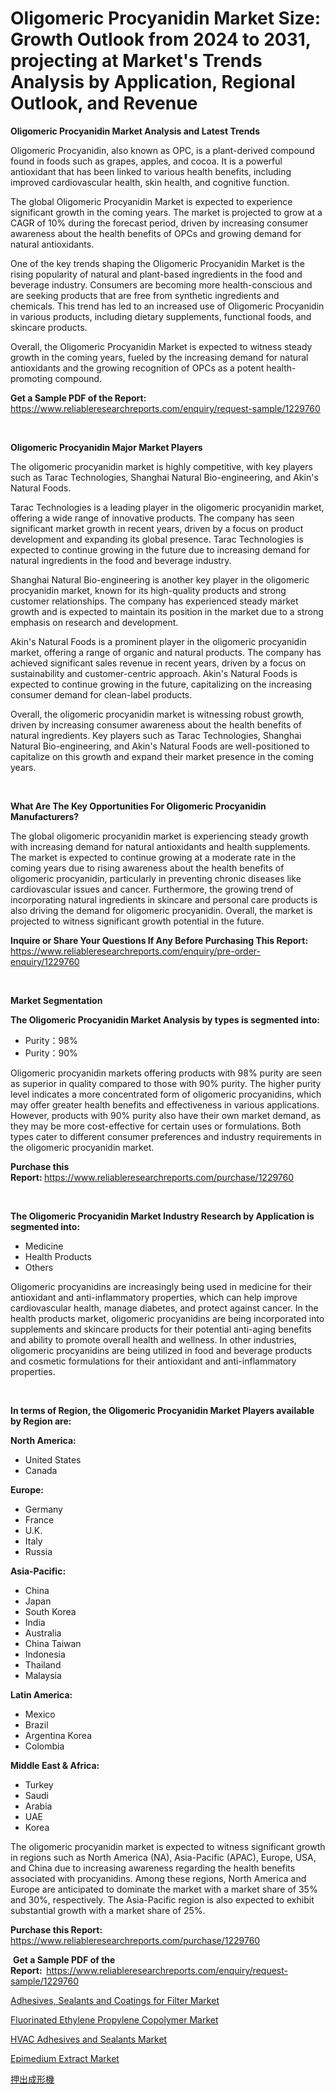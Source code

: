 <p><h1>Oligomeric Procyanidin Market Size: Growth Outlook from 2024 to 2031, projecting at Market's Trends Analysis by Application, Regional Outlook, and Revenue</h1></p><p><strong>Oligomeric Procyanidin Market Analysis and Latest Trends</strong></p>
<p><p>Oligomeric Procyanidin, also known as OPC, is a plant-derived compound found in foods such as grapes, apples, and cocoa. It is a powerful antioxidant that has been linked to various health benefits, including improved cardiovascular health, skin health, and cognitive function.</p><p>The global Oligomeric Procyanidin Market is expected to experience significant growth in the coming years. The market is projected to grow at a CAGR of 10% during the forecast period, driven by increasing consumer awareness about the health benefits of OPCs and growing demand for natural antioxidants.</p><p>One of the key trends shaping the Oligomeric Procyanidin Market is the rising popularity of natural and plant-based ingredients in the food and beverage industry. Consumers are becoming more health-conscious and are seeking products that are free from synthetic ingredients and chemicals. This trend has led to an increased use of Oligomeric Procyanidin in various products, including dietary supplements, functional foods, and skincare products.</p><p>Overall, the Oligomeric Procyanidin Market is expected to witness steady growth in the coming years, fueled by the increasing demand for natural antioxidants and the growing recognition of OPCs as a potent health-promoting compound.</p></p>
<p><strong>Get a Sample PDF of the Report:&nbsp;</strong> <a href="https://www.reliableresearchreports.com/enquiry/request-sample/1229760">https://www.reliableresearchreports.com/enquiry/request-sample/1229760</a></p>
<p>&nbsp;</p>
<p><strong>Oligomeric Procyanidin Major Market Players</strong></p>
<p><p>The oligomeric procyanidin market is highly competitive, with key players such as Tarac Technologies, Shanghai Natural Bio-engineering, and Akin's Natural Foods. </p><p>Tarac Technologies is a leading player in the oligomeric procyanidin market, offering a wide range of innovative products. The company has seen significant market growth in recent years, driven by a focus on product development and expanding its global presence. Tarac Technologies is expected to continue growing in the future due to increasing demand for natural ingredients in the food and beverage industry.</p><p>Shanghai Natural Bio-engineering is another key player in the oligomeric procyanidin market, known for its high-quality products and strong customer relationships. The company has experienced steady market growth and is expected to maintain its position in the market due to a strong emphasis on research and development.</p><p>Akin's Natural Foods is a prominent player in the oligomeric procyanidin market, offering a range of organic and natural products. The company has achieved significant sales revenue in recent years, driven by a focus on sustainability and customer-centric approach. Akin's Natural Foods is expected to continue growing in the future, capitalizing on the increasing consumer demand for clean-label products.</p><p>Overall, the oligomeric procyanidin market is witnessing robust growth, driven by increasing consumer awareness about the health benefits of natural ingredients. Key players such as Tarac Technologies, Shanghai Natural Bio-engineering, and Akin's Natural Foods are well-positioned to capitalize on this growth and expand their market presence in the coming years.</p></p>
<p>&nbsp;</p>
<p><strong>What Are The Key Opportunities For Oligomeric Procyanidin Manufacturers?</strong></p>
<p><p>The global oligomeric procyanidin market is experiencing steady growth with increasing demand for natural antioxidants and health supplements. The market is expected to continue growing at a moderate rate in the coming years due to rising awareness about the health benefits of oligomeric procyanidin, particularly in preventing chronic diseases like cardiovascular issues and cancer. Furthermore, the growing trend of incorporating natural ingredients in skincare and personal care products is also driving the demand for oligomeric procyanidin. Overall, the market is projected to witness significant growth potential in the future.</p></p>
<p><strong>Inquire or Share Your Questions If Any Before Purchasing This Report:</strong> <a href="https://www.reliableresearchreports.com/enquiry/pre-order-enquiry/1229760">https://www.reliableresearchreports.com/enquiry/pre-order-enquiry/1229760</a></p>
<p>&nbsp;</p>
<p><strong>Market Segmentation</strong></p>
<p><strong>The Oligomeric Procyanidin Market Analysis by types is segmented into:</strong></p>
<p><ul><li>Purity：98%</li><li>Purity：90%</li></ul></p>
<p><p>Oligomeric procyanidin markets offering products with 98% purity are seen as superior in quality compared to those with 90% purity. The higher purity level indicates a more concentrated form of oligomeric procyanidins, which may offer greater health benefits and effectiveness in various applications. However, products with 90% purity also have their own market demand, as they may be more cost-effective for certain uses or formulations. Both types cater to different consumer preferences and industry requirements in the oligomeric procyanidin market.</p></p>
<p><strong>Purchase this Report:&nbsp;</strong><a href="https://www.reliableresearchreports.com/purchase/1229760">https://www.reliableresearchreports.com/purchase/1229760</a></p>
<p>&nbsp;</p>
<p><strong>The Oligomeric Procyanidin Market Industry Research by Application is segmented into:</strong></p>
<p><ul><li>Medicine</li><li>Health Products</li><li>Others</li></ul></p>
<p><p>Oligomeric procyanidins are increasingly being used in medicine for their antioxidant and anti-inflammatory properties, which can help improve cardiovascular health, manage diabetes, and protect against cancer. In the health products market, oligomeric procyanidins are being incorporated into supplements and skincare products for their potential anti-aging benefits and ability to promote overall health and wellness. In other industries, oligomeric procyanidins are being utilized in food and beverage products and cosmetic formulations for their antioxidant and anti-inflammatory properties.</p></p>
<p>&nbsp;</p>
<p><strong>In terms of Region, the Oligomeric Procyanidin Market Players available by Region are:</strong></p>
<p>
    <p> <strong> North America: </strong>
        <ul>
            <li>United States</li>
            <li>Canada</li>
        </ul>
        </p> 
    <p> <strong> Europe: </strong>
        <ul>
            <li>Germany</li>
            <li>France</li>
            <li>U.K.</li>
            <li>Italy</li>
            <li>Russia</li>
        </ul>
        </p> 
    <p> <strong> Asia-Pacific: </strong>
        <ul>
            <li>China</li>
            <li>Japan</li>
            <li>South Korea</li>
            <li>India</li>
            <li>Australia</li>
            <li>China Taiwan</li>
            <li>Indonesia</li>
            <li>Thailand</li>
            <li>Malaysia</li>
        </ul>
        </p> 
    <p> <strong> Latin America: </strong>
        <ul>
            <li>Mexico</li>
            <li>Brazil</li>
            <li>Argentina Korea</li>
            <li>Colombia</li>
        </ul>
        </p> 
    <p> <strong> Middle East & Africa: </strong>
        <ul>
            <li>Turkey</li>
            <li>Saudi</li>
            <li>Arabia</li>
            <li>UAE</li>
            <li>Korea</li>
        </ul>
    </p>
    </p>
<p><p>The oligomeric procyanidin market is expected to witness significant growth in regions such as North America (NA), Asia-Pacific (APAC), Europe, USA, and China due to increasing awareness regarding the health benefits associated with procyanidins. Among these regions, North America and Europe are anticipated to dominate the market with a market share of 35% and 30%, respectively. The Asia-Pacific region is also expected to exhibit substantial growth with a market share of 25%.</p></p>
<p><strong>Purchase this Report: </strong><a href="https://www.reliableresearchreports.com/purchase/1229760">https://www.reliableresearchreports.com/purchase/1229760</a></p>
<p>&nbsp;<strong>Get a Sample PDF of the Report:&nbsp;&nbsp;</strong><a href="https://www.reliableresearchreports.com/enquiry/request-sample/1229760">https://www.reliableresearchreports.com/enquiry/request-sample/1229760</a></p>
<p><strong></strong></p>
<p><p><a href="https://issuu.com/reportprime-2/docs/adhesives-sealants-and-coatings-for-filter-market-">Adhesives, Sealants and Coatings for Filter Market</a></p><p><a href="https://github.com/guneycigdem35/Market-Research-Report-List-2/blob/main/fluorinated-ethylene-propylene-copolymer-market.md">Fluorinated Ethylene Propylene Copolymer Market</a></p><p><a href="https://issuu.com/reportprime-2/docs/hvac-adhesives-and-sealants-market-size-2030.pptx">HVAC Adhesives and Sealants Market</a></p><p><a href="https://github.com/biheemgalvinlouises6hokrh3h/Market-Research-Report-List-1/blob/main/epimedium-extract-market.md">Epimedium Extract Market</a></p><p><a href="https://github.com/ihabdkwlxs948/Market-Research-Report-List-1/blob/main/8308435191763.md">押出成形機</a></p></p>